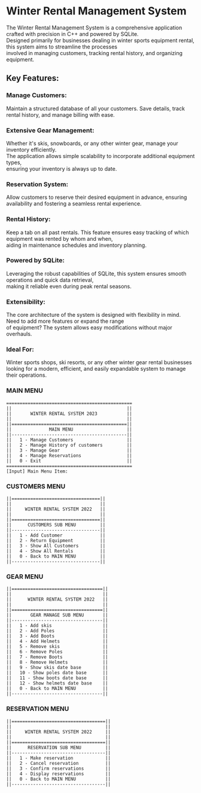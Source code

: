# Winter Rental Management System
The Winter Rental Management System is a comprehensive application crafted with precision in C++ and powered by SQLite.<br>
Designed primarily for businesses dealing in winter sports equipment rental, this system aims to streamline the processes <br>
involved in managing customers, tracking rental history, and organizing equipment.

## Key Features:

### Manage Customers:
Maintain a structured database of all your customers. Save details, track rental history, and manage billing with ease.

### Extensive Gear Management:
Whether it's skis, snowboards, or any other winter gear, manage your inventory efficiently.<br>
The application allows simple scalability to incorporate additional equipment types,<br>
ensuring your inventory is always up to date.

### Reservation System:
Allow customers to reserve their desired equipment in advance, ensuring availability and fostering a seamless rental experience.

### Rental History:
Keep a tab on all past rentals. This feature ensures easy tracking of which equipment was rented by whom and when,<br>
aiding in maintenance schedules and inventory planning.

### Powered by SQLite:
Leveraging the robust capabilities of SQLite, this system ensures smooth operations and quick data retrieval,<br>
making it reliable even during peak rental seasons.

### Extensibility:
The core architecture of the system is designed with flexibility in mind. Need to add more features or expand the range<br>
of equipment? The system allows easy modifications without major overhauls.

### Ideal For:
Winter sports shops, ski resorts, or any other winter gear rental businesses<br>
looking for a modern, efficient, and easily expandable system to manage their operations.
### MAIN MENU
```
===============================================
||                                           ||
||       WINTER RENTAL SYSTEM 2023           ||
||                                           ||
||===========================================||
||              MAIN MENU                    ||
||-------------------------------------------||
||   1 - Manage Customers                    ||
||   2 - Manage History of customers         ||
||   3 - Manage Gear                         ||
||   4 - Manage Reservations                 ||
||   0 - Exit                                ||
===============================================
[Input] Main Menu Item:
```
### CUSTOMERS MENU
```
||=================================||
||                                 ||
||     WINTER RENTAL SYSTEM 2022   ||
||                                 ||
||=================================||
||      CUSTOMERS SUB MENU         ||
||---------------------------------||
||   1 - Add Customer              ||
||   2 - Return Equipment          ||
||   3 - Show All Customers        ||
||   4 - Show All Rentals          ||
||   0 - Back to MAIN MENU         ||
||---------------------------------||
```
### GEAR MENU
```
||==================================||
||                                  ||
||      WINTER RENTAL SYSTEM 2022   ||
||                                  ||
||==================================||
||       GEAR MANAGE SUB MENU       ||
||----------------------------------||
||   1 - Add skis                   ||
||   2 - Add Poles                  ||
||   3 - Add Boots                  ||
||   4 - Add Helmets                ||
||   5 - Remove skis                ||
||   6 - Remove Poles               ||
||   7 - Remove Boots               ||
||   8 - Remove Helmets             ||
||   9 - Show skis date base        ||
||   10 - Show poles date base      ||
||   11 - Show boots date base      ||
||   12 - Show helmets date base    ||
||   0 - Back to MAIN MENU          ||
||----------------------------------||
```
### RESERVATION MENU
```
||===================================||
||                                   ||
||     WINTER RENTAL SYSTEM 2022     ||
||                                   ||
||===================================||
||      RESERVATION SUB MENU         ||
||-----------------------------------||
||   1 - Make reservation            ||
||   2 - Cancel reservation          ||
||   3 - Confirm reservations        ||
||   4 - Display reservations        ||
||   0 - Back to MAIN MENU           ||
||-----------------------------------||
```
